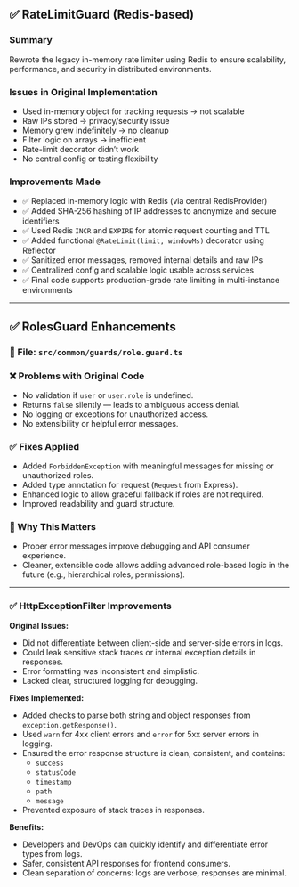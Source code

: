 ## ✅ RateLimitGuard (Redis-based)

### Summary
Rewrote the legacy in-memory rate limiter using Redis to ensure scalability, performance, and security in distributed environments.

### Issues in Original Implementation
- Used in-memory object for tracking requests → not scalable
- Raw IPs stored → privacy/security issue
- Memory grew indefinitely → no cleanup
- Filter logic on arrays → inefficient
- Rate-limit decorator didn’t work
- No central config or testing flexibility

### Improvements Made
- ✅ Replaced in-memory logic with Redis (via central RedisProvider)
- ✅ Added SHA-256 hashing of IP addresses to anonymize and secure identifiers
- ✅ Used Redis `INCR` and `EXPIRE` for atomic request counting and TTL
- ✅ Added functional `@RateLimit(limit, windowMs)` decorator using Reflector
- ✅ Sanitized error messages, removed internal details and raw IPs
- ✅ Centralized config and scalable logic usable across services
- ✅ Final code supports production-grade rate limiting in multi-instance environments

--------------------------------------------------------------------------------------------


## ✅ RolesGuard Enhancements

### 📄 File: `src/common/guards/role.guard.ts`

### ❌ Problems with Original Code

- No validation if `user` or `user.role` is undefined.
- Returns `false` silently — leads to ambiguous access denial.
- No logging or exceptions for unauthorized access.
- No extensibility or helpful error messages.

### ✅ Fixes Applied

- Added `ForbiddenException` with meaningful messages for missing or unauthorized roles.
- Added type annotation for request (`Request` from Express).
- Enhanced logic to allow graceful fallback if roles are not required.
- Improved readability and guard structure.

### 🔐 Why This Matters

- Proper error messages improve debugging and API consumer experience.
- Cleaner, extensible code allows adding advanced role-based logic in the future (e.g., hierarchical roles, permissions).

--------------------------------------------------------------------------------------------

### ✅ HttpExceptionFilter Improvements

**Original Issues:**
- Did not differentiate between client-side and server-side errors in logs.
- Could leak sensitive stack traces or internal exception details in responses.
- Error formatting was inconsistent and simplistic.
- Lacked clear, structured logging for debugging.

**Fixes Implemented:**
- Added checks to parse both string and object responses from `exception.getResponse()`.
- Used `warn` for 4xx client errors and `error` for 5xx server errors in logging.
- Ensured the error response structure is clean, consistent, and contains:
  - `success`
  - `statusCode`
  - `timestamp`
  - `path`
  - `message`
- Prevented exposure of stack traces in responses.

**Benefits:**
- Developers and DevOps can quickly identify and differentiate error types from logs.
- Safer, consistent API responses for frontend consumers.
- Clean separation of concerns: logs are verbose, responses are minimal.

